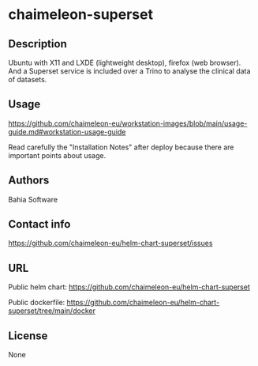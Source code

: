 # chaimeleon-superset

## Description
Ubuntu with X11 and LXDE (lightweight desktop), firefox (web browser).  
And a Superset service is included over a Trino to analyse the clinical data of datasets.

## Usage
https://github.com/chaimeleon-eu/workstation-images/blob/main/usage-guide.md#workstation-usage-guide

Read carefully the "Installation Notes" after deploy because there are important points about usage.

## Authors
Bahia Software

## Contact info
https://github.com/chaimeleon-eu/helm-chart-superset/issues

## URL
Public helm chart:
https://github.com/chaimeleon-eu/helm-chart-superset

Public dockerfile:
https://github.com/chaimeleon-eu/helm-chart-superset/tree/main/docker

## License
None
